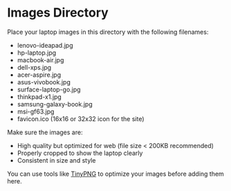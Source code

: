 # Images Directory

Place your laptop images in this directory with the following filenames:

- lenovo-ideapad.jpg
- hp-laptop.jpg
- macbook-air.jpg
- dell-xps.jpg
- acer-aspire.jpg
- asus-vivobook.jpg
- surface-laptop-go.jpg
- thinkpad-x1.jpg
- samsung-galaxy-book.jpg
- msi-gf63.jpg
- favicon.ico (16x16 or 32x32 icon for the site)

Make sure the images are:
- High quality but optimized for web (file size < 200KB recommended)
- Properly cropped to show the laptop clearly
- Consistent in size and style

You can use tools like [TinyPNG](https://tinypng.com/) to optimize your images before adding them here. 